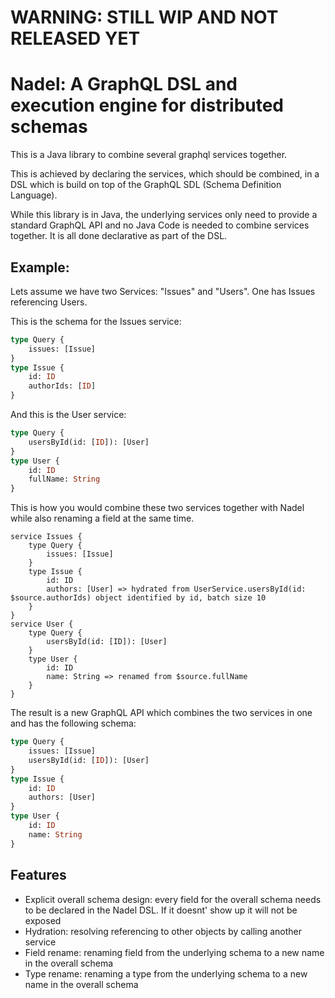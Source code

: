 # WARNING: STILL WIP AND NOT RELEASED YET

# Nadel: A GraphQL DSL and execution engine for distributed schemas

This is a Java library to combine several graphql services together.

This is achieved by declaring the services, which should be combined, in a DSL which 
is build on top of the GraphQL SDL (Schema Definition Language). 

While this library is in Java, the underlying services only need to provide a standard
GraphQL API and no Java Code is needed to combine services together. It is all done declarative as part of the DSL.


## Example:

Lets assume we have two Services: "Issues" and "Users". One has Issues referencing Users. 

This is the schema for the Issues service:
```graphql
type Query {
    issues: [Issue]
}
type Issue {
    id: ID
    authorIds: [ID]
}
```

And this is the User service:
```graphql
type Query {
    usersById(id: [ID]): [User]
}
type User {
    id: ID
    fullName: String
}
```
This is how you would combine these two services together with Nadel while also renaming a field at the same time.

```
service Issues {
    type Query {
        issues: [Issue]
    }
    type Issue {
        id: ID
        authors: [User] => hydrated from UserService.usersById(id: $source.authorIds) object identified by id, batch size 10
    }
}
service User {
    type Query {
        usersById(id: [ID]): [User]
    }
    type User {
        id: ID
        name: String => renamed from $source.fullName
    }
}

```

The result is a new GraphQL API which combines the two services in one and has the following schema:

```graphql
type Query {
    issues: [Issue]
    usersById(id: [ID]): [User]
}       
type Issue {
    id: ID
    authors: [User]
}
type User {
    id: ID
    name: String
}
``` 

## Features

- Explicit overall schema design: every field for the overall schema needs to be declared in the Nadel DSL. If it doesnt' show up it will not be exposed
- Hydration: resolving referencing to other objects by calling another service
- Field rename: renaming field from the underlying schema to a new name in the overall schema
- Type rename: renaming a type from the underlying schema to a new name in the overall schema

